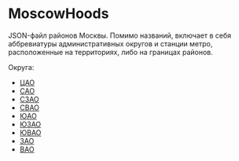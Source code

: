 MoscowHoods
===========

JSON-файл районов Москвы. 
Помимо названий, включает в себя аббревиатуры административных округов и станции метро, расположенные на территориях, либо на границах районов.

Округа: 

* [ЦАО](http://ru.wikipedia.org/wiki/Центральный_административный_округ_(Москва))
* [САО](http://ru.wikipedia.org/wiki/Северный_административный_округ)
* [СЗАО](http://ru.wikipedia.org/wiki/Северо-Западный_административный_округ)
* [СВАО](http://ru.wikipedia.org/wiki/Северо-Восточный_административный_округ)
* [ЮАО](http://ru.wikipedia.org/wiki/Южный_административный_округ)
* [ЮЗАО](http://ru.wikipedia.org/wiki/Юго-Западный_административный_округ)
* [ЮВАО](http://ru.wikipedia.org/wiki/Юго-Восточный_административный_округ)
* [ЗАО](http://ru.wikipedia.org/wiki/Западный_административный_округ)
* [ВАО](http://ru.wikipedia.org/wiki/Восточный_административный_округ)
